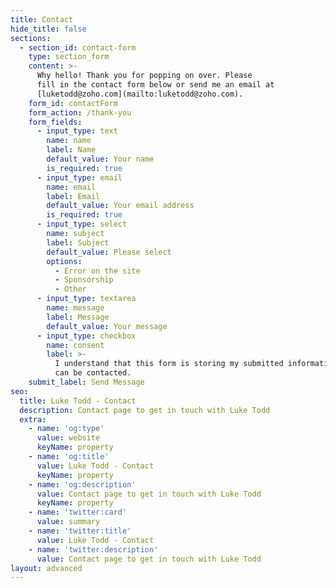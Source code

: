 ```yaml
---
title: Contact
hide_title: false
sections:
  - section_id: contact-form
    type: section_form
    content: >-
      Why hello! Thank you for popping on over. Please
      fill in the contact form below or send me an email at
      [luketodd@zoho.com](mailto:luketodd@zoho.com).
    form_id: contactForm
    form_action: /thank-you
    form_fields:
      - input_type: text
        name: name
        label: Name
        default_value: Your name
        is_required: true
      - input_type: email
        name: email
        label: Email
        default_value: Your email address
        is_required: true
      - input_type: select
        name: subject
        label: Subject
        default_value: Please select
        options:
          - Error on the site
          - Sponsorship
          - Other
      - input_type: textarea
        name: message
        label: Message
        default_value: Your message
      - input_type: checkbox
        name: consent
        label: >-
          I understand that this form is storing my submitted information so I
          can be contacted.
    submit_label: Send Message
seo:
  title: Luke Todd - Contact
  description: Contact page to get in touch with Luke Todd
  extra:
    - name: 'og:type'
      value: website
      keyName: property
    - name: 'og:title'
      value: Luke Todd - Contact
      keyName: property
    - name: 'og:description'
      value: Contact page to get in touch with Luke Todd
      keyName: property
    - name: 'twitter:card'
      value: summary
    - name: 'twitter:title'
      value: Luke Todd - Contact
    - name: 'twitter:description'
      value: Contact page to get in touch with Luke Todd
layout: advanced
---
```

